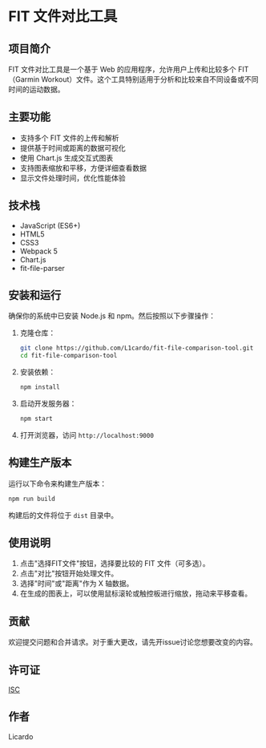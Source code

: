 # FIT 文件对比工具

## 项目简介

FIT 文件对比工具是一个基于 Web 的应用程序，允许用户上传和比较多个 FIT（Garmin Workout）文件。这个工具特别适用于分析和比较来自不同设备或不同时间的运动数据。

## 主要功能

- 支持多个 FIT 文件的上传和解析
- 提供基于时间或距离的数据可视化
- 使用 Chart.js 生成交互式图表
- 支持图表缩放和平移，方便详细查看数据
- 显示文件处理时间，优化性能体验

## 技术栈

- JavaScript (ES6+)
- HTML5
- CSS3
- Webpack 5
- Chart.js
- fit-file-parser

## 安装和运行

确保你的系统中已安装 Node.js 和 npm。然后按照以下步骤操作：

1. 克隆仓库：
   ```bash
   git clone https://github.com/L1cardo/fit-file-comparison-tool.git
   cd fit-file-comparison-tool
   ```

2. 安装依赖：
   ```bash
   npm install
   ```

3. 启动开发服务器：
   ```bash
   npm start
   ```

4. 打开浏览器，访问 `http://localhost:9000`

## 构建生产版本

运行以下命令来构建生产版本：

```bash
npm run build
```

构建后的文件将位于 `dist` 目录中。

## 使用说明

1. 点击"选择FIT文件"按钮，选择要比较的 FIT 文件（可多选）。
2. 点击"对比"按钮开始处理文件。
3. 选择"时间"或"距离"作为 X 轴数据。
4. 在生成的图表上，可以使用鼠标滚轮或触控板进行缩放，拖动来平移查看。

## 贡献

欢迎提交问题和合并请求。对于重大更改，请先开issue讨论您想要改变的内容。

## 许可证

[ISC](https://choosealicense.com/licenses/isc/)

## 作者

Licardo
